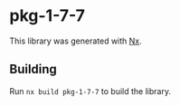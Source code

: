# pkg-1-7-7

This library was generated with [Nx](https://nx.dev).

## Building

Run `nx build pkg-1-7-7` to build the library.
